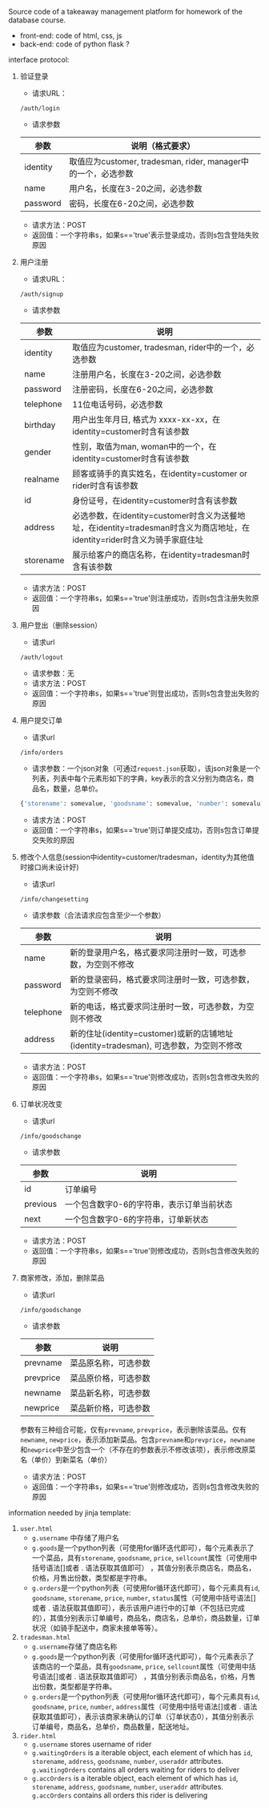 Source code of a takeaway management platform for homework of the database course.

* front-end: code of html, css, js
* back-end: code of python flask ?

interface protocol:

1. 验证登录

   * 请求URL：

   ```
   /auth/login
   ```

   * 请求参数

   | 参数     | 说明（格式要求）                                             |
   | -------- | ------------------------------------------------------------ |
   | identity | 取值应为customer, tradesman, rider, manager中的一个，必选参数 |
   | name     | 用户名，长度在3-20之间，必选参数                             |
   | password | 密码，长度在6-20之间，必选参数                               |

   * 请求方法：POST
   * 返回值：一个字符串s，如果s=='true'表示登录成功，否则s包含登陆失败原因

   

2. 用户注册

   * 请求URL：

   ```
   /auth/signup
   ```

   * 请求参数

   | 参数      | 说明                                                         |
   | --------- | ------------------------------------------------------------ |
   | identity  | 取值应为customer, tradesman, rider中的一个，必选参数         |
   | name      | 注册用户名，长度在3-20之间，必选参数                         |
   | password  | 注册密码，长度在6-20之间，必选参数                           |
   | telephone | 11位电话号码，必选参数                                       |
   | birthday  | 用户出生年月日, 格式为 xxxx-xx-xx，在identity=customer时含有该参数 |
   | gender    | 性别，取值为man, woman中的一个，在identity=customer时含有该参数 |
   | realname  | 顾客或骑手的真实姓名，在identity=customer or rider时含有该参数 |
   | id        | 身份证号，在identity=customer时含有该参数                    |
   | address   | 必选参数，在identity=customer时含义为送餐地址，在identity=tradesman时含义为商店地址，在identity=rider时含义为骑手家庭住址 |
   | storename | 展示给客户的商店名称，在identity=tradesman时含有该参数       |

   * 请求方法：POST
   * 返回值：一个字符串s，如果s=='true'则注册成功，否则s包含注册失败原因



3. 用户登出（删除session）

   * 请求url

   ```
   /auth/logout
   ```

   * 请求参数：无
   * 请求方法：POST
   * 返回值：一个字符串s，如果s=='true'则登出成功，否则s包含登出失败的原因

4. 用户提交订单

   * 请求url

   ```
   /info/orders
   ```

   * 请求参数：一个json对象（可通过`request.json`获取），该json对象是一个列表，列表中每个元素形如下的字典，key表示的含义分别为商店名，商品名，数量，总单价。

   ```python
   {'storename': somevalue, 'goodsname': somevalue, 'number': somevalue, 'price': somevalue}
   ```

   * 请求方法：POST
   * 返回值：一个字符串s，如果s=='true'则订单提交成功，否则s包含订单提交失败的原因

5. 修改个人信息(session中identity=customer/tradesman，identity为其他值时接口尚未设计好)

   * 请求url

   ```
   /info/changesetting
   ```

   * 请求参数（合法请求应包含至少一个参数）

   | 参数      | 说明                                                         |
   | --------- | ------------------------------------------------------------ |
   | name      | 新的登录用户名，格式要求同注册时一致，可选参数，为空则不修改 |
   | password  | 新的登录密码，格式要求同注册时一致，可选参数，为空则不修改   |
   | telephone | 新的电话，格式要求同注册时一致，可选参数，为空则不修改       |
   | address   | 新的住址(identity=customer)或新的店铺地址(identity=tradesman), 可选参数，为空则不修改 |

   * 请求方法：POST
   * 返回值：一个字符串s，如果s=='true'则修改成功，否则s包含修改失败的原因

6. 订单状况改变

   * 请求url

   ```
   /info/goodschange
   ```

   * 请求参数

   | 参数     | 说明                                      |
   | -------- | ----------------------------------------- |
   | id       | 订单编号                                  |
   | previous | 一个包含数字0-6的字符串，表示订单当前状态 |
   | next     | 一个包含数字0-6的字符串，订单新状态       |

   * 请求方法：POST
   * 返回值：一个字符串s，如果s=='true'则修改成功，否则s包含修改失败的原因

7. 商家修改，添加，删除菜品

   * 请求url

   ```
   /info/goodschange
   ```

   * 请求参数

   | 参数      | 说明                 |
   | --------- | -------------------- |
   | prevname  | 菜品原名称，可选参数 |
   | prevprice | 菜品原价格，可选参数 |
   | newname   | 菜品新名称，可选参数 |
   | newprice  | 菜品新价格，可选参数 |

   参数有三种组合可能，仅有`prevname`, `prevprice`，表示删除该菜品。仅有`newname`, `newprice`，表示添加新菜品。包含`prevname`和`prevprice`，`newname`和`newprice`中至少包含一个（不存在的参数表示不修改该项），表示修改原菜名（单价）到新菜名（单价）

   * 请求方法：POST
   * 返回值：一个字符串s，如果s=='true'则修改成功，否则s包含修改失败的原因

information needed by jinja template:

1. `user.html`
   * `g.username` 中存储了用户名
   * `g.goods`是一个python列表（可使用for循环迭代即可），每个元素表示了一个菜品，具有`storename`, `goodsname`, `price`, `sellcount`属性（可使用中括号语法[]或者 . 语法获取其值即可） ，其值分别表示商店名，商品名，价格，月售出份数，类型都是字符串。
   * `g.orders`是一个python列表（可使用for循环迭代即可），每个元素具有`id`, `goodsname`, `storename`, `price`, `number`, `status`属性（可使用中括号语法[]或者 . 语法获取其值即可），表示该用户进行中的订单（不包括已完成的），其值分别表示订单编号，商品名，商店名，总单价，商品数量，订单状况（如骑手配送中，商家未接单等等）。
2. `tradesman.html`
   * `g.username`存储了商店名称
   * `g.goods`是一个python列表（可使用for循环迭代即可），每个元素表示了该商店的一个菜品，具有`goodsname`, `price`, `sellcount`属性（可使用中括号语法[]或者 . 语法获取其值即可） ，其值分别表示商品名，价格，月售出份数，类型都是字符串。
   * `g.orders`是一个python列表（可使用for循环迭代即可），每个元素具有`id`, `goodsname`, `price`, `number`, `address`属性（可使用中括号语法[]或者 . 语法获取其值即可），表示该商家未确认的订单（订单状态0），其值分别表示订单编号，商品名，总单价，商品数量，配送地址。
3. `rider.html`
   * `g.username` stores username of rider
   * `g.waitingOrders` is a iterable object, each element of which has `id`, `storename`, `address`, `goodsname`, `number`, `useraddr` attributes. `g.waitingOrders` contains all orders waiting for riders to deliver
   * `g.accOrders` is a iterable object, each element of which has `id`, `storename`, `address`, `goodsname`, `number`, `useraddr` attributes. `g.accOrders` contains all orders this rider is delivering